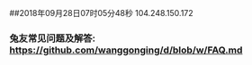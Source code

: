 ##2018年09月28日07时05分48秒 104.248.150.172
### 兔友常见问题及解答: https://github.com/wanggonging/d/blob/w/FAQ.md
